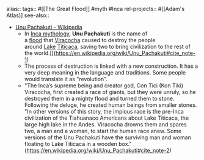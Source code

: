alias::
tags:: #[[The Great Flood]] #myth #Inca 
rel-projects:: #[[Adam's Atlas]] 
see-also::
- [Unu Pachakuti - Wikipedia](https://en.wikipedia.org/wiki/Unu_Pachakuti)
	- In [Inca mythology](https://en.wikipedia.org/wiki/Inca_mythology), **Unu Pachakuti** is the name of a [flood](https://en.wikipedia.org/wiki/Flood) that [Viracocha](https://en.wikipedia.org/wiki/Viracocha) caused to destroy the people around [Lake](https://en.wikipedia.org/wiki/Lake) [Titicaca](https://en.wikipedia.org/wiki/Titicaca), saving two to bring civilization to the rest of the world.[[(https://en.wikipedia.org/wiki/Unu_Pachakuti#cite_note-1)
	- The process of destruction is linked with a new construction. It has a very deep meaning in the language and traditions. Some people would translate it as "revolution".
	- "The Inca’s supreme being and creator god, Con Tici (Kon Tiki) Viracocha, first created a race of giants, but they were unruly, so he destroyed them in a mighty flood and turned them to stone. Following the deluge, he created human beings from smaller stones. "In other versions of this story, the impious race is the pre-Inca civilization of the Tiahuanaco Americans about Lake Titicaca, the large high lake in the Andes. Viracocha drowns them and spares two, a man and a woman, to start the human race anew. Some versions of the Unu Pachakuti have the surviving man and woman floating to Lake Titicaca in a wooden box."(https://en.wikipedia.org/wiki/Unu_Pachakuti#cite_note-2)